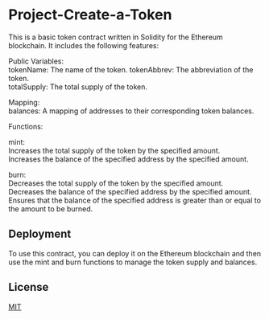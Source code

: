 
# Project-Create-a-Token

This is a basic token contract written in Solidity for the Ethereum blockchain. It includes the following features:

Public Variables:  
tokenName: The name of the token.
tokenAbbrev: The abbreviation of the token.   
totalSupply: The total supply of the token.

Mapping:  
balances: A mapping of addresses to their corresponding token balances.

Functions:

mint:  
Increases the total supply of the token by the specified amount.  
Increases the balance of the specified address by the specified amount.

burn:  
Decreases the total supply of the token by the specified amount.  
Decreases the balance of the specified address by the specified amount.  
Ensures that the balance of the specified address is greater than or equal to the amount to be burned.








## Deployment



To use this contract, you can deploy it on the Ethereum blockchain and then use the mint and burn functions to manage the token supply and balances.

## License

[MIT](https://choosealicense.com/licenses/mit/)

